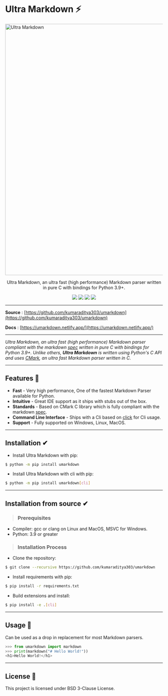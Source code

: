 # Ultra Markdown ⚡

<img width="800" alt="Ultra Markdown" src="https://user-images.githubusercontent.com/59607654/103167048-d3524d00-484d-11eb-96ca-70608a7529fc.png">

<p align="center">Ultra Markdown, an ultra fast (high performance) Markdown parser written in pure C with bindings for Python 3.9+. </p>

<p align="center" >
 <img src="https://img.shields.io/pypi/v/umarkdown?logo=pypi&style=flat-square"/>
 <img src="https://pepy.tech/badge/umarkdown" />
 <img src="https://img.shields.io/codecov/c/github/kumaraditya303/umarkdown?logo=codecov&style=flat-square" />
<img src="https://api.netlify.com/api/v1/badges/2dad1b5d-eddc-4bff-8c6a-5bc00fd11acd/deploy-status" />
</p>

---

**Source** : [https://github.com/kumaraditya303/umarkdown](https://github.com/kumaraditya303/umarkdown)

**Docs** : [https://umarkdown.netlify.app/](https://umarkdown.netlify.app/)

---

_Ultra Markdown, an ultra fast (high performance) Markdown parser compliant with the markdown [spec](https://spec.commonmark.org/) written in pure C with bindings for Python 3.9+. Unlike others, **Ultra Markdown** is written using Python's C API and uses [CMark](https://github.com/commonmark/cmark), an ultra fast Markdown parser written in C._

---

## Features 🚀

- **Fast** - Very high performance, One of the fastest Markdown Parser available for Python.
- **Intuitive** - Great IDE support as it ships with stubs out of the box.
- **Standards** - Based on CMark C library which is fully compliant with the markdown [spec](https://github.com/commonmark/cmark).
- **Command Line Interface** - Ships with a Cli based on [click](https://github.com/pallets/click) for Cli usage.
- **Support** - Fully supported on Windows, Linux, MacOS.

---

## Installation ✔

- Install Ultra Markdown with pip:

```bash
$ python -m pip install umarkdown
```

- Install Ultra Markdown with cli with pip:

```bash
$ python -m pip install umarkdown[cli]
```

---

## Installation from source ✔

> ### Prerequisites

- Compiler: gcc or clang on Linux and MacOS, MSVC for Windows.
- Python: 3.9 or greater

> ### Installation Process

- Clone the repository:

```bash
$ git clone --recursive https://github.com/kumaraditya303/umarkdown
```

- Install requirements with pip:

```bash
$ pip install -r requirements.txt
```

- Build extensions and install:

```bash
$ pip install -e .[cli]
```

---

## Usage 🚀

Can be used as a drop in replacement for most Markdown parsers.

```python
>>> from umarkdown import markdown
>>> print(markdown("# Hello World!"))
<h1>Hello World!</h1>
```

---

## License 📜

This project is licensed under BSD 3-Clause License.
